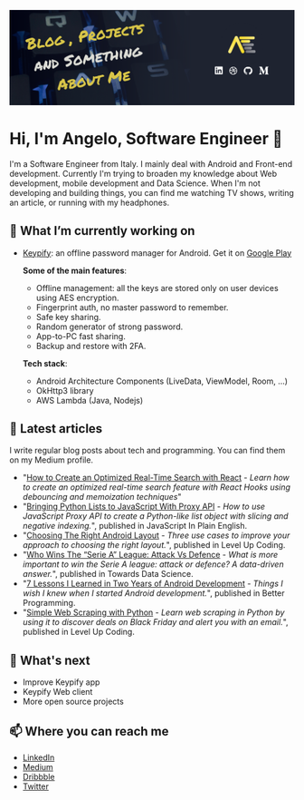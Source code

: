 ![hader](GitHub_header.png)

# Hi, I'm Angelo, Software Engineer 👋
I'm a Software Engineer from Italy. I mainly deal with Android and Front-end development. Currently I'm trying to broaden my knowledge about Web development, mobile development and Data Science. When I'm not developing and building things, you can find me watching TV shows, writing an article, or running with my headphones.

## 🔭 What I’m currently working on
* [Keypify](https://keypify.com): an offline password manager for Android. Get it on [Google Play](https://bit.ly/keypify) 

  **Some of the main features**:
    - Offline management: all the keys are stored only on user devices using AES encryption.
    - Fingerprint auth, no master password to remember.
    - Safe key sharing.
    - Random generator of strong password.
    - App-to-PC fast sharing.
    - Backup and restore with 2FA.
    
  **Tech stack**:
    - Android Architecture Components (LiveData, ViewModel, Room, ...)
    - OkHttp3 library
    - AWS Lambda (Java, Nodejs)
    

## 💬 Latest articles
I write regular blog posts about tech and programming. You can find them on my Medium profile.

- "[How to Create an Optimized Real-Time Search with React](https://javascript.plainenglish.io/how-to-create-an-optimized-real-time-search-with-react-6dd4026f4fa9?sk=7c53ad0bbc2713ef97856274adf83f2b) - *Learn how to create an optimized real-time search feature with React Hooks using debouncing and memoization techniques*"
- "[Bringing Python Lists to JavaScript With Proxy API](https://javascript.plainenglish.io/bringing-python-lists-to-javascript-with-proxy-api-1db8c3e559b4?sk=fa1f6e5d863fc650afc1fbe66ed2f04b) - *How to use JavaScript Proxy API to create a Python-like list object with slicing and negative indexing.*", published in JavaScript In Plain English.
- "[Choosing The Right Android Layout](https://levelup.gitconnected.com/choosing-the-right-android-layout-8c35fe476b35) - *Three use cases to improve your approach to choosing the right layout.*", published in Level Up Coding.
- "[Who Wins The “Serie A” League: Attack Vs Defence](https://towardsdatascience.com/who-wins-the-serie-a-league-attack-vs-defence-a48128e71e22) - *What is more important to win the Serie A league: attack or defence? A data-driven answer.*", published in Towards Data Science.
- "[7 Lessons I Learned in Two Years of Android Development](https://levelup.gitconnected.com/5-things-you-can-do-as-a-developer-during-quarantine-35aa118c73c8) - *Things I wish I knew when I started Android development.*", published in Better Programming.
- "[Simple Web Scraping with Python](https://levelup.gitconnected.com/simple-web-scraping-with-python-1692c11e3b1a) - *Learn web scraping in Python by using it to discover deals on Black Friday and alert you with an email.*", published in Level Up Coding.


## 🌱 What's next
- Improve Keypify app
- Keypify Web client 
- More open source projects

## 📫 Where you can reach me
- [LinkedIn](https://www.linkedin.com/in/angelo-faella)
- [Medium](https://www.medium.com/@AngeloFaella)
- [Dribbble](https://dribbble.com/angelo_faella)
- [Twitter](https://twitter.com/angelo_faella)



<!--
**AngeloFaella/AngeloFaella** is a ✨ _special_ ✨ repository because its `README.md` (this file) appears on your GitHub profile.

Here are some ideas to get you started:

- 🔭 I’m currently working on ...
- 🌱 I’m currently learning ...
- 👯 I’m looking to collaborate on ...
- 🤔 I’m looking for help with ...
- 💬 Ask me about ...
- 📫 How to reach me: ...
- 😄 Pronouns: ...
- ⚡ Fun fact: ...
-->
